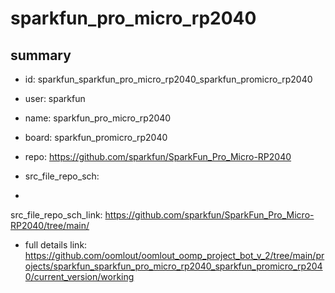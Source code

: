 # sparkfun_pro_micro_rp2040
 
## summary 
* id: sparkfun_sparkfun_pro_micro_rp2040_sparkfun_promicro_rp2040
* user: sparkfun
* name: sparkfun_pro_micro_rp2040
* board: sparkfun_promicro_rp2040
* repo: https://github.com/sparkfun/SparkFun_Pro_Micro-RP2040



* src_file_repo_sch: 
*
 src_file_repo_sch_link: https://github.com/sparkfun/SparkFun_Pro_Micro-RP2040/tree/main/
* full details link: https://github.com/oomlout/oomlout_oomp_project_bot_v_2/tree/main/projects/sparkfun_sparkfun_pro_micro_rp2040_sparkfun_promicro_rp2040/current_version/working  






